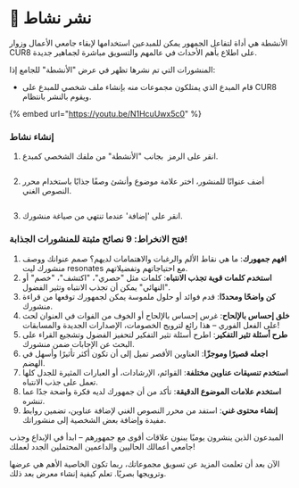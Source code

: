 # 📢 نشر نشاط

الأنشطة هي أداة لتفاعل الجمهور يمكن للمبدعين استخدامها لإبقاء جامعي الأعمال وزوار CUR8 على اطلاع بأهم الأحداث في عالمهم والتسويق مباشرة لجماهير جديدة.

المنشورات التي تم نشرها تظهر في عرض "الأنشطة" للجامع إذا:

* قام المبدع الذي يمتلكون مجموعات منه بإنشاء ملف شخصي للمبدع على CUR8 ويقوم بالنشر بانتظام.

{% embed url="https://youtu.be/N1HcuUwx5c0" %}

### إنشاء نشاط

1. انقر على الرمز <img src="../.gitbook/assets/Screenshot 2024-07-09 at 14.25.39.png" alt="" data-size="line"> بجانب "الأنشطة" من ملفك الشخصي كمبدع.

<figure><img src="../.gitbook/assets/Screenshot 2024-09-20 at 15.56.18.png" alt=""><figcaption></figcaption></figure>

2. أضف عنوانًا للمنشور، اختر علامة موضوع وأنشئ وصفًا جذابًا باستخدام محرر النصوص الغني.

<figure><img src="../.gitbook/assets/Screenshot 2024-07-09 at 15.13.27.png" alt=""><figcaption></figcaption></figure>

3. انقر على 'إضافة' عندما تنتهي من صياغة منشورك.

### فتح الانخراط: 9 نصائح مثبتة للمنشورات الجذابة! <a href="#unlocking-engagement-10-proven-tips-for-captivating-posts" id="unlocking-engagement-10-proven-tips-for-captivating-posts"></a>

1. **افهم جمهورك**: ما هي نقاط الألم والرغبات والاهتمامات لديهم؟ صمم عنوانك ووصف منشورك ليت resonates مع احتياجاتهم وتفضيلاتهم.
2. **استخدم كلمات قوية تجذب الانتباه**: كلمات مثل "حصري"، "اكتشف"، "خصم" أو "النهائي" يمكن أن تجذب الانتباه وتثير الفضول.
3. **كن واضحًا ومحددًا**: قدم فوائد أو حلول ملموسة يمكن لجمهورك توقعها من قراءة منشورك.
4. **خلق إحساس بالإلحاح**: غرس إحساس بالإلحاح أو الخوف من الفوات في العنوان لحث على الفعل الفوري – هذا رائع لترويج الخصومات، الإصدارات الجديدة والمسابقات!
5. **طرح أسئلة تثير التفكير**: اطرح أسئلة تثير التفكير لتحفيز الفضول وتشجيع القراء على البحث عن الإجابات ضمن منشورك.
6. **اجعله قصيرًا وموجزًا**: العناوين الأقصر تميل إلى أن تكون أكثر تأثيرًا وأسهل في الهضم.
7. **استخدم تنسيقات عناوين مختلفة**: القوائم، الإرشادات، أو العبارات المثيرة للجدل كلها تعمل على جذب الانتباه.
8. **استخدم علامات الموضوع الدقيقة**: تأكد من أن جمهورك لديه فكرة واضحة جدًا عما تنشره.
9. **إنشاء محتوى غني**: استفد من محرر النصوص الغني لإضافة عناوين، تضمين روابط مفيدة وإضافة بعض الشخصية إلى منشوراتك.

المبدعون الذين ينشرون يوميًا يبنون علاقات أقوى مع جمهورهم – ابدأ في الإبداع وجذب جامعي أعمالك الحاليين والداعمين المحتملين الجدد لعملك!

الآن بعد أن تعلمت المزيد عن تسويق مجموعاتك، ربما تكون الخاصية الأهم هي عرضها وترويجها بصريًا. تعلم كيفية إنشاء معرض بعد ذلك.